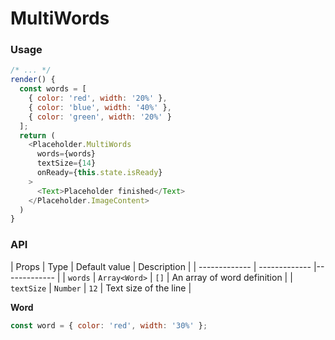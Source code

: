 # MultiWords

### Usage

```javascript
/* ... */
render() {
  const words = [
    { color: 'red', width: '20%' },
    { color: 'blue', width: '40%' },
    { color: 'green', width: '20%' }
  ];
  return (
    <Placeholder.MultiWords
      words={words}
      textSize={14}
      onReady={this.state.isReady}
    >
      <Text>Placeholder finished</Text>
    </Placeholder.ImageContent>
  )
}
```

### API

| Props  | Type | Default value | Description |
| ------------- | ------------- |------------- |
| `words`  | `Array<Word>` | `[]`  | An array of word definition |
| `textSize`  | `Number` | `12`  | Text size of the line |

**Word**

```javascript
const word = { color: 'red', width: '30%' };
```
